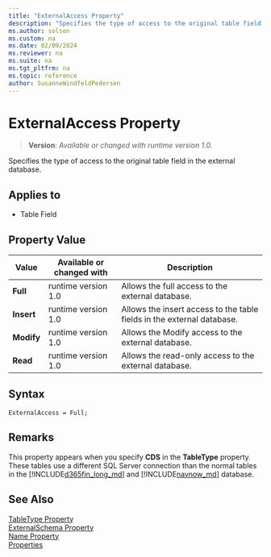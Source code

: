 ```yaml
---
title: "ExternalAccess Property"
description: "Specifies the type of access to the original table field in the external database."
ms.author: solsen
ms.custom: na
ms.date: 02/09/2024
ms.reviewer: na
ms.suite: na
ms.tgt_pltfrm: na
ms.topic: reference
author: SusanneWindfeldPedersen
---
```

[//]: # (START>DO_NOT_EDIT)
[//]: # (IMPORTANT:Do not edit any of the content between here and the END>DO_NOT_EDIT.)
[//]: # (Any modifications should be made in the .xml files in the ModernDev repo.)
# ExternalAccess Property
> **Version**: _Available or changed with runtime version 1.0._

Specifies the type of access to the original table field in the external database.

## Applies to
-   Table Field

## Property Value

|Value|Available or changed with|Description|
|-----------|-----------|---------------------------------------|
|**Full**|runtime version 1.0|Allows the full access to the external database.|
|**Insert**|runtime version 1.0|Allows the insert access to the table fields in the external database.|
|**Modify**|runtime version 1.0|Allows the Modify access to the external database.|
|**Read**|runtime version 1.0|Allows the read-only access to the external database.|

[//]: # (IMPORTANT: END>DO_NOT_EDIT)

## Syntax

```AL
ExternalAccess = Full;
```

## Remarks

This property appears when you specify **CDS** in the **TableType** property. These tables use a different SQL Server connection than the normal tables in the [!INCLUDE[d365fin_long_md](../includes/d365fin_long_md.md)] and [!INCLUDE[navnow_md](../includes/navnow_md.md)] database.  

## See Also  

[TableType Property](devenv-tabletype-property.md)   
[ExternalSchema Property](devenv-externalschema-property.md)   
[Name Property](./devenv-properties.md)   
[Properties](devenv-properties.md)
